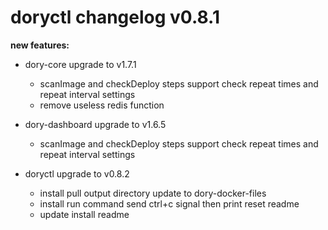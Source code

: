# doryctl changelog v0.8.1

**new features:**

- dory-core upgrade to v1.7.1
    - scanImage and checkDeploy steps support check repeat times and repeat interval settings
    - remove useless redis function

- dory-dashboard upgrade to v1.6.5
    - scanImage and checkDeploy steps support check repeat times and repeat interval settings

- doryctl upgrade to v0.8.2
    - install pull output directory update to dory-docker-files
    - install run command  send ctrl+c signal then print reset readme
    - update install readme

